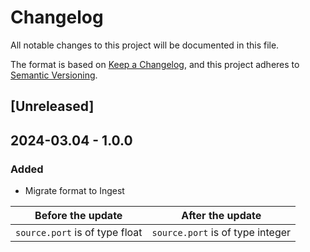 # Changelog

All notable changes to this project will be documented in this file.

The format is based on [Keep a Changelog](https://keepachangelog.com/en/1.0.0/),
and this project adheres to [Semantic Versioning](https://semver.org/spec/v2.0.0.html).

## [Unreleased]

## 2024-03.04 - 1.0.0

### Added

- Migrate format to Ingest

| Before the update              | After the update                 |
| ------------------------------ | -------------------------------- |
| `source.port` is of type float | `source.port` is of type integer |
